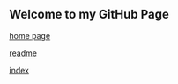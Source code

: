 ## Welcome to my GitHub Page

[home page](https://ismccarthy.github.io/home.html)

[readme](https://ismccarthy.github.io/README.html)

[index](https://ismccarthy.github.io/index.html)

